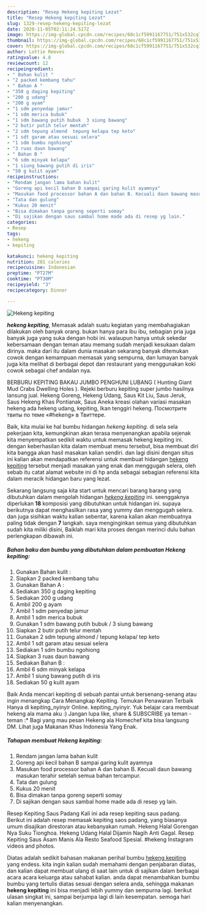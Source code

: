 ```yaml
---
description: "Resep Hekeng kepiting Lezat"
title: "Resep Hekeng kepiting Lezat"
slug: 1329-resep-hekeng-kepiting-lezat
date: 2020-11-05T02:11:24.517Z
image: https://img-global.cpcdn.com/recipes/68c1cf5991167751/751x532cq70/hekeng-kepiting-foto-resep-utama.jpg
thumbnail: https://img-global.cpcdn.com/recipes/68c1cf5991167751/751x532cq70/hekeng-kepiting-foto-resep-utama.jpg
cover: https://img-global.cpcdn.com/recipes/68c1cf5991167751/751x532cq70/hekeng-kepiting-foto-resep-utama.jpg
author: Lottie Reeves
ratingvalue: 4.8
reviewcount: 12
recipeingredient:
- " Bahan kulit "
- "2 packed kembang tahu"
- " Bahan A "
- "350 g daging kepiting"
- "200 g udang"
- "200 g ayam"
- "1 sdm penyedap jamur"
- "1 sdm merica bubuk"
- "1 sdm bawang putih bubuk  3 siung bawang"
- "2 butir putih telur mentah"
- "2 sdm tepung almond  tepung kelapa tep keto"
- "1 sdt garam atau sesuai selera"
- "1 sdm bumbu ngohiong"
- "3 ruas daun bawang"
- " Bahan B "
- "6 sdm minyak kelapa"
- "1 siung bawang putih di iris"
- "50 g kulit ayam"
recipeinstructions:
- "Rendam jangan lama bahan kulit"
- "Goreng api kecil bahan B sampai garing kulit ayamnya"
- "Masukan food processor bahan A dan bahan B. Kecuali daun bawang masukan terahir setelah semua bahan tercampur."
- "Tata dan gulung"
- "Kukus 20 menit"
- "Bisa dimakan tanpa goreng seperti somay"
- "Di sajikan dengan saus sambal home made ada di resep yg lain."
categories:
- Resep
tags:
- hekeng
- kepiting

katakunci: hekeng kepiting 
nutrition: 281 calories
recipecuisine: Indonesian
preptime: "PT27M"
cooktime: "PT30M"
recipeyield: "3"
recipecategory: Dinner

---
```



![Hekeng kepiting](https://img-global.cpcdn.com/recipes/68c1cf5991167751/751x532cq70/hekeng-kepiting-foto-resep-utama.jpg)

<b><i>hekeng kepiting</i></b>, Memasak adalah suatu kegiatan yang membahagiakan dilakukan oleh banyak orang. bukan hanya para ibu ibu, sebagian pria juga banyak juga yang suka dengan hobi ini. walaupun hanya untuk sekedar kebersamaan dengan teman atau memang sudah menjadi kesukaan dalam dirinya. maka dari itu dalam dunia masakan sekarang banyak ditemukan cowok dengan kemampuan memasak yang sempurna, dan lumayan banyak juga kita melihat di berbagai depot dan restaurant yang menggunakan koki cowok sebagai chef andalan nya.

BERBURU KEPITING BAKAU JUMBO PENGHUNI LUBANG ( Hunting Giant Mud Crabs Dwelling Holes ). Rejeki berburu kepiting super jumbo hasilnya lansung jual. Hekeng Goreng, Hekeng Udang, Saus Kit Liu, Saus Jeruk, Saus Hekeng Khas Pontianak, Saus Aneka kreasi olahan variasi masakan hekeng ada hekeng udang, kepiting, Ikan tenggiri hekeng. Посмотрите твиты по теме «#hekeng» в Твиттере.

Baik, kita mulai ke hal bumbu hidangan <i>hekeng kepiting</i>. di sela sela pekerjaan kita, kemungkinan akan terasa menyenangkan apabila sejenak kita menyempatkan sedikit waktu untuk memasak hekeng kepiting ini. dengan keberhasilan kita dalam membuat menu tersebut, bisa membuat diri kita bangga akan hasil masakan kalian sendiri. dan lagi disini dengan situs ini kalian akan mendapatkan referensi untuk membuat hidangan <u>hekeng kepiting</u> tersebut menjadi masakan yang enak dan menggugah selera, oleh sebab itu catat alamat website ini di hp anda sebagai sebagian referensi kita dalam meracik hidangan baru yang lezat.


Sekarang langsung saja kita start untuk mencari barang barang yang dibutuhkan dalam mengolah hidangan <u><i>hekeng kepiting</i></u> ini. seenggaknya diperlukan <b>18</b> komposisi yang dibutuhkan untuk hidangan ini. supaya berikutnya dapat menghasilkan rasa yang yummy dan menggugah selera. dan juga sisihkan waktu kalian sebentar, karena kalian akan membuatnya paling tidak dengan <b>7</b> langkah. saya menginginkan semua yang dibutuhkan sudah kita miliki disini, Baiklah mari kita proses dengan merinci dulu bahan perlengkapan dibawah ini.

<!--inarticleads1-->

##### Bahan baku dan bumbu yang dibutuhkan dalam pembuatan Hekeng kepiting:

1. Gunakan  Bahan kulit :
1. Siapkan 2 packed kembang tahu
1. Gunakan  Bahan A :
1. Sediakan 350 g daging kepiting
1. Sediakan 200 g udang
1. Ambil 200 g ayam
1. Ambil 1 sdm penyedap jamur
1. Ambil 1 sdm merica bubuk
1. Gunakan 1 sdm bawang putih bubuk / 3 siung bawang
1. Siapkan 2 butir putih telur mentah
1. Gunakan 2 sdm tepung almond / tepung kelapa/ tep keto
1. Ambil 1 sdt garam atau sesuai selera
1. Sediakan 1 sdm bumbu ngohiong
1. Siapkan 3 ruas daun bawang
1. Sediakan  Bahan B :
1. Ambil 6 sdm minyak kelapa
1. Ambil 1 siung bawang putih di iris
1. Sediakan 50 g kulit ayam


Baik Anda mencari kepiting di sebuah pantai untuk bersenang-senang atau ingin menangkap Cara Menangkap Kepiting. Temukan Penawaran Terbaik Hanya di kepiting_nyinyir Online. kepiting_nyinyir. Yuk belajar cara membuat hekeng ala mama aku :) Jangan lupa like, share &amp; SUBSCRIBE ya teman - teman :* Bagi yang mau pesan Hekeng ala Homechef kita bisa langsung DM. Lihat juga Makanan Khas Indonesia Yang Enak. 

<!--inarticleads2-->

##### Tahapan membuat Hekeng kepiting:

1. Rendam jangan lama bahan kulit
1. Goreng api kecil bahan B sampai garing kulit ayamnya
1. Masukan food processor bahan A dan bahan B. Kecuali daun bawang masukan terahir setelah semua bahan tercampur.
1. Tata dan gulung
1. Kukus 20 menit
1. Bisa dimakan tanpa goreng seperti somay
1. Di sajikan dengan saus sambal home made ada di resep yg lain.


Resep Kepiting Saus Padang Kali ini ada resep kepiting saus padang. Berikut ini adalah resep memasak kepiting saos padang, yang biasanya umum disajikan direstoran atau kebanyakan rumah. Hekeng Halal Gorengan Nya Suku Tionghoa. Hekeng Udang Halal Dijamin Nagih Anti Gagal. Resep Kepiting Saus Asam Manis Ala Resto Seafood Spesial. #hekeng Instagram videos and photos. 

Diatas adalah sedikit bahasan makanan perihal bumbu <u>hekeng kepiting</u> yang endess. kita ingin kalian sudah memahami dengan penjabaran diatas, dan kalian dapat membuat ulang di saat lain untuk di sajikan dalam berbagai acara acara keluarga atau sahabat kalian. anda dapat menambahkan bumbu bumbu yang tertulis diatas sesuai dengan selera anda, sehingga makanan <b>hekeng kepiting</b> ini bisa menjadi lebih yummy dan sempurna lagi. berikut ulasan singkat ini, sampai berjumpa lagi di lain kesempatan. semoga hari kalian menyenangkan.

